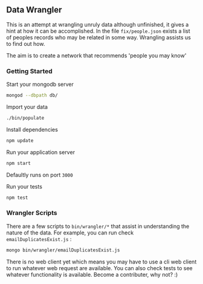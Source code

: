 ## Data Wrangler

This is an attempt at wrangling unruly data although unfinished, it gives a hint at how it can be accomplished. In the file `fix/people.json` exists a list of peoples records who may be related in some way. Wrangling assists us to find out how.

The aim is to create a network that recommends 'people you may know'

### Getting Started

Start your mongodb server
```sh
mongod --dbpath db/
```

Import your data
```sh
./bin/populate
```

Install dependencies
```sh
npm update
```

Run your application server
```sh
npm start
```

Defaultly runs on port `3000`

Run your tests
```sh
npm test
```

### Wrangler Scripts

There are a few scripts to `bin/wrangler/*` that assist in understanding the nature of the data. For example, you can run check `emailDuplicatesExist.js` :

```sh
mongo bin/wrangler/emailDuplicatesExist.js
```

There is no web client yet which means you may have to use a cli web client to run whatever web request are available. You can also check tests to see whatever functionality is available. Become a contributer, why not? :)




